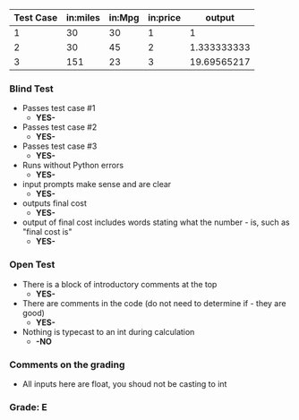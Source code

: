 | Test Case	| in:miles	|in:Mpg	|in:price|	output|
|-----------|-----------|-------|--------|--------
| 1	        | 30	    |30	    |1	     | 1 |
| 2	        | 30	    |45	    |2	     | 1.333333333|
| 3	        | 151	    |23	    |3	     | 19.69565217|

### Blind Test
- Passes test case #1
    - **YES-**
- Passes test case #2
    - **YES-**
- Passes test case #3
    - **YES-**
- Runs without Python errors
    - **YES-**
- input prompts make sense and are clear
    - **YES-**
- outputs final cost
    - **YES-**
- output of final cost includes words stating what the 
number - is, such as "final cost is"
    - **YES-**
### Open Test
- There is a block of introductory comments at the top
    - **YES-**
- There are comments in the code (do not need to determine if - they are good)
    - **YES-**
- Nothing is typecast to an int during calculation 
    - **-NO**
### Comments on the grading
- All inputs here are float, you shoud not be casting to int
### Grade: E
